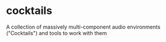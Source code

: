 # cocktails
A collection of massively multi-component audio environments ("Cocktails") and tools to work with them
